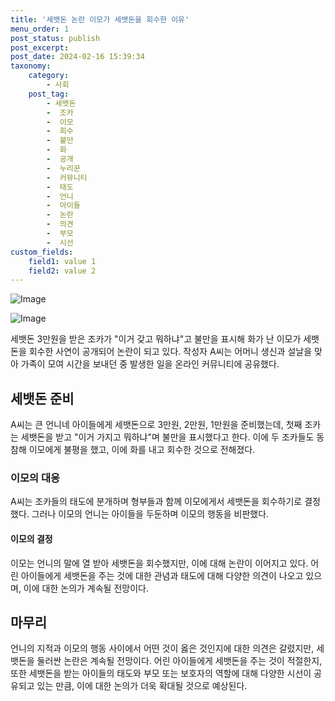 ```yaml
---
title: '세뱃돈 논란 이모가 세뱃돈을 회수한 이유'
menu_order: 1
post_status: publish
post_excerpt: 
post_date: 2024-02-16 15:39:34
taxonomy:
    category:
        - 사회
    post_tag:
        - 세뱃돈
        -  조카
        -  이모
        -  회수
        -  불만
        -  화
        -  공개
        -  누리꾼
        -  커뮤니티
        -  태도
        -  언니
        -  아이들
        -  논란
        -  의견
        -  부모
        -  시선
custom_fields:
    field1: value 1
    field2: value 2
---
```


![Image](https://imgnews.pstatic.net/image/016/2024/02/10/20240210050068_0_20240210201101214.jpg?type=w647)

![Image](https://imgnews.pstatic.net/image/016/2024/02/10/20240210050069_0_20240210201101220.jpg?type=w647)

세뱃돈 3만원을 받은 조카가 "이거 갖고 뭐하냐"고 불만을 표시해 화가 난 이모가 세뱃돈을 회수한 사연이 공개되어 논란이 되고 있다. 작성자 A씨는 어머니 생신과 설날을 맞아 가족이 모여 시간을 보내던 중 발생한 일을 온라인 커뮤니티에 공유했다.
## 세뱃돈 준비
A씨는 큰 언니네 아이들에게 세뱃돈으로 3만원, 2만원, 1만원을 준비했는데, 첫째 조카는 세뱃돈을 받고 "이거 가지고 뭐하냐"며 불만을 표시했다고 한다. 이에 두 조카들도 동참해 이모에게 불평을 했고, 이에 화를 내고 회수한 것으로 전해졌다.
### 이모의 대응
A씨는 조카들의 태도에 분개하며 형부들과 함께 이모에게서 세뱃돈을 회수하기로 결정했다. 그러나 이모의 언니는 아이들을 두둔하며 이모의 행동을 비판했다.
#### 이모의 결정
이모는 언니의 말에 열 받아 세뱃돈을 회수했지만, 이에 대해 논란이 이어지고 있다. 어린 아이들에게 세뱃돈을 주는 것에 대한 관념과 태도에 대해 다양한 의견이 나오고 있으며, 이에 대한 논의가 계속될 전망이다.
## 마무리
언니의 지적과 이모의 행동 사이에서 어떤 것이 옳은 것인지에 대한 의견은 갈렸지만, 세뱃돈을 둘러싼 논란은 계속될 전망이다. 어린 아이들에게 세뱃돈을 주는 것이 적절한지, 또한 세뱃돈을 받는 아이들의 태도와 부모 또는 보호자의 역할에 대해 다양한 시선이 공유되고 있는 만큼, 이에 대한 논의가 더욱 확대될 것으로 예상된다.
